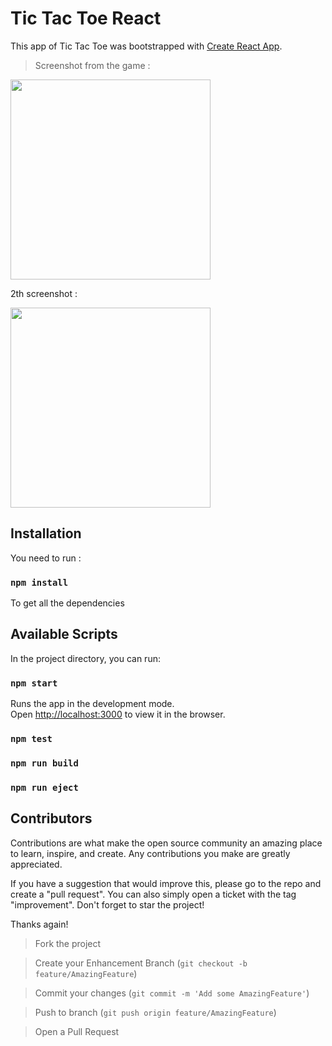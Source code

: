 # Tic Tac Toe React




This app of Tic Tac Toe was bootstrapped with [Create React App](https://github.com/facebook/create-react-app).


> Screenshot from the game : 
<div>
<img src="https://user-images.githubusercontent.com/61329786/216055048-02750dc7-9c2c-4ff0-9f9a-a150549f5b97.png" height="320px">
 
 <p>2th screenshot : </p>
<img src="https://user-images.githubusercontent.com/61329786/216055121-5e1f80d9-71d9-487a-a645-747ba9fd3faa.png" height="320px">
</div>



## Installation

You need to run :

### `npm install`

To get all the dependencies

## Available Scripts

In the project directory, you can run:

### `npm start`

Runs the app in the development mode.\
Open [http://localhost:3000](http://localhost:3000) to view it in the browser.

### `npm test`

### `npm run build`

### `npm run eject`

## Contributors

Contributions are what make the open source community an amazing place to learn, inspire, and create. Any contributions you make are greatly appreciated.

If you have a suggestion that would improve this, please go to the repo and create a "pull request". You can also simply open a ticket with the tag "improvement". Don't forget to star the project!

Thanks again!

> Fork the project

> Create your Enhancement Branch (`git checkout -b feature/AmazingFeature`)
    
> Commit your changes (`git commit -m 'Add some AmazingFeature'`)

> Push to branch (`git push origin feature/AmazingFeature`)

> Open a Pull Request
